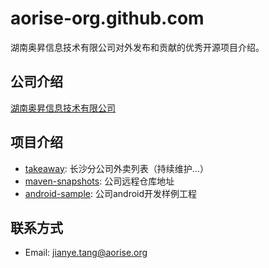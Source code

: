# aorise-org.github.com
湖南奥昇信息技术有限公司对外发布和贡献的优秀开源项目介绍。  

## 公司介绍
[湖南奥昇信息技术有限公司](https://github.com/aorise-org)  

## 项目介绍
- [takeaway](https://aorise-org.github.io/takeaway/): 长沙分公司外卖列表（持续维护...）
- [maven-snapshots](https://github.com/aorise-org/maven-snapshots): 公司远程仓库地址
- [android-sample](https://github.com/aorise-org/android-sample): 公司android开发样例工程

## 联系方式
- Email: jianye.tang@aorise.org